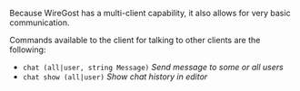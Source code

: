 Because WireGost has a multi-client capability, it also allows for very basic communication.

Commands available to the client for talking to other clients are the following:

* `chat (all|user, string Message)` _Send message to some or all users_
* `chat show (all|user)`            _Show chat history in editor_
